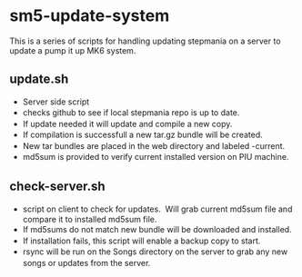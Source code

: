 # sm5-update-system

This is a series of scripts for handling updating stepmania on a server to update a pump it up MK6 system. 

## update.sh&nbsp;
<div>

*   <span style="line-height: 19.5px;">Server side script</span>
*   <span style="line-height: 19.5px;">checks github to see if local stepmania repo is up to date.&nbsp;</span>
*   <span style="line-height: 19.5px;">If update needed it will update and compile a new copy.&nbsp;</span>
*   <span style="line-height: 19.5px;">If compilation is successfull a new tar.gz bundle will be created.</span>
*   <span style="line-height: 19.5px;">New tar bundles are placed in the web directory and labeled -current.</span>
*   <span style="line-height: 19.5px;">md5sum is provided to verify current installed version on PIU machine.</span><div>
</div></div>

## check-server.sh
<div>

*   <span style="line-height: 19.5px;">script on client to check for updates. &nbsp;Will grab current md5sum file and compare it to installed md5sum file.&nbsp;</span>
*   <span style="line-height: 19.5px;">If md5sums do not match new bundle will be downloaded and installed.&nbsp;</span>
*   <span style="line-height: 19.5px;">If installation fails, this script will enable a backup copy to start.&nbsp;</span>
*   <span style="line-height: 19.5px;">rsync will be run on the Songs directory on the server to grab any new songs or updates from the server.</span><div>
</div></div>
